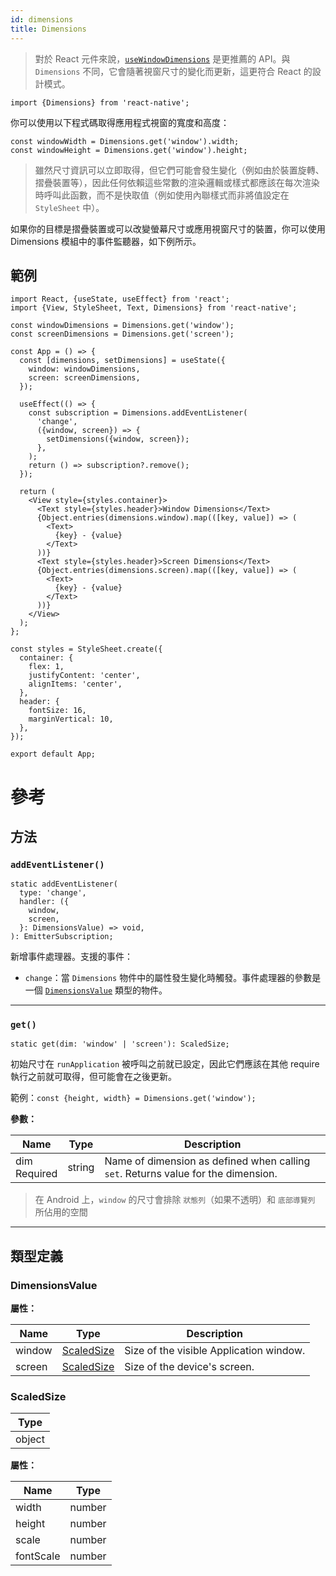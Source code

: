 ```yaml
---
id: dimensions
title: Dimensions
---
```


> 對於 React 元件來說，[`useWindowDimensions`](usewindowdimensions) 是更推薦的 API。與 `Dimensions` 不同，它會隨著視窗尺寸的變化而更新，這更符合 React 的設計模式。

```tsx
import {Dimensions} from 'react-native';
```

你可以使用以下程式碼取得應用程式視窗的寬度和高度：

```tsx
const windowWidth = Dimensions.get('window').width;
const windowHeight = Dimensions.get('window').height;
```

> 雖然尺寸資訊可以立即取得，但它們可能會發生變化（例如由於裝置旋轉、摺疊裝置等），因此任何依賴這些常數的渲染邏輯或樣式都應該在每次渲染時呼叫此函數，而不是快取值（例如使用內聯樣式而非將值設定在 `StyleSheet` 中）。

如果你的目標是摺疊裝置或可以改變螢幕尺寸或應用視窗尺寸的裝置，你可以使用 Dimensions 模組中的事件監聽器，如下例所示。

## 範例

```SnackPlayer name=Dimensions
import React, {useState, useEffect} from 'react';
import {View, StyleSheet, Text, Dimensions} from 'react-native';

const windowDimensions = Dimensions.get('window');
const screenDimensions = Dimensions.get('screen');

const App = () => {
  const [dimensions, setDimensions] = useState({
    window: windowDimensions,
    screen: screenDimensions,
  });

  useEffect(() => {
    const subscription = Dimensions.addEventListener(
      'change',
      ({window, screen}) => {
        setDimensions({window, screen});
      },
    );
    return () => subscription?.remove();
  });

  return (
    <View style={styles.container}>
      <Text style={styles.header}>Window Dimensions</Text>
      {Object.entries(dimensions.window).map(([key, value]) => (
        <Text>
          {key} - {value}
        </Text>
      ))}
      <Text style={styles.header}>Screen Dimensions</Text>
      {Object.entries(dimensions.screen).map(([key, value]) => (
        <Text>
          {key} - {value}
        </Text>
      ))}
    </View>
  );
};

const styles = StyleSheet.create({
  container: {
    flex: 1,
    justifyContent: 'center',
    alignItems: 'center',
  },
  header: {
    fontSize: 16,
    marginVertical: 10,
  },
});

export default App;
```

# 參考

## 方法

### `addEventListener()`

```tsx
static addEventListener(
  type: 'change',
  handler: ({
    window,
    screen,
  }: DimensionsValue) => void,
): EmitterSubscription;
```

新增事件處理器。支援的事件：

- `change`：當 `Dimensions` 物件中的屬性發生變化時觸發。事件處理器的參數是一個 [`DimensionsValue`](#dimensionsvalue) 類型的物件。

---

### `get()`

```tsx
static get(dim: 'window' | 'screen'): ScaledSize;
```

初始尺寸在 `runApplication` 被呼叫之前就已設定，因此它們應該在其他 require 執行之前就可取得，但可能會在之後更新。

範例：`const {height, width} = Dimensions.get('window');`

**參數：**

| Name                                                               | Type   | Description                                                                       |
| ------------------------------------------------------------------ | ------ | --------------------------------------------------------------------------------- |
| dim <div className="label basic required two-lines">Required</div> | string | Name of dimension as defined when calling `set`. Returns value for the dimension. |

> 在 Android 上，`window` 的尺寸會排除 `狀態列`（如果不透明）和 `底部導覽列` 所佔用的空間

---

## 類型定義

### DimensionsValue

**屬性：**

| Name   | Type                                | Description                             |
| ------ | ----------------------------------- | --------------------------------------- |
| window | [ScaledSize](dimensions#scaledsize) | Size of the visible Application window. |
| screen | [ScaledSize](dimensions#scaledsize) | Size of the device's screen.            |

### ScaledSize

| Type   |
| ------ |
| object |

**屬性：**

| Name      | Type   |
| --------- | ------ |
| width     | number |
| height    | number |
| scale     | number |
| fontScale | number |